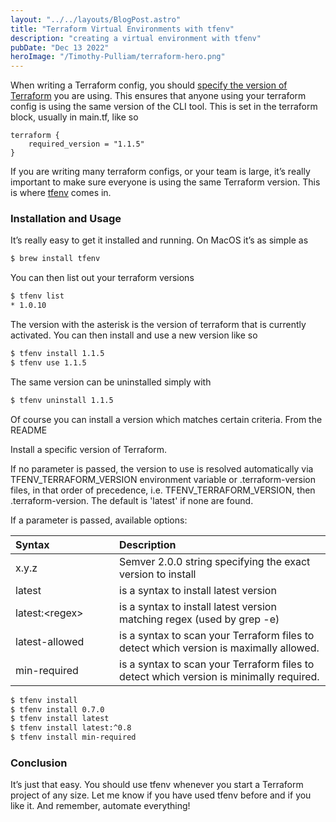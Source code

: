 ```yaml
---
layout: "../../layouts/BlogPost.astro"
title: "Terraform Virtual Environments with tfenv"
description: "creating a virtual environment with tfenv"
pubDate: "Dec 13 2022"
heroImage: "/Timothy-Pulliam/terraform-hero.png"
---
```


When writing a Terraform config, you should [specify the version of Terraform](https://developer.hashicorp.com/terraform/language/settings#specifying-a-required-terraform-version) you are using. This ensures that anyone using your terraform config is using the same version of the CLI tool. This is set in the terraform block, usually in main.tf, like so

```hcl
terraform {
    required_version = "1.1.5"
}
```

If you are writing many terraform configs, or your team is large, it’s really important to make sure everyone is using the same Terraform version. This is where [tfenv](https://github.com/tfutils/tfenv) comes in.

### Installation and Usage

It’s really easy to get it installed and running. On MacOS it’s as simple as

```bash
$ brew install tfenv
```

You can then list out your terraform versions

```bash
$ tfenv list
* 1.0.10
```

The version with the asterisk is the version of terraform that is currently activated. You can then install and use a new version like so

```bash
$ tfenv install 1.1.5
$ tfenv use 1.1.5
```

The same version can be uninstalled simply with

```bash
$ tfenv uninstall 1.1.5
```

Of course you can install a version which matches certain criteria. From the README

Install a specific version of Terraform.

If no parameter is passed, the version to use is resolved automatically via TFENV_TERRAFORM_VERSION environment variable or .terraform-version files, in that order of precedence, i.e. TFENV_TERRAFORM_VERSION, then .terraform-version. The default is 'latest' if none are found.

If a parameter is passed, available options:

| <div style="width:150px">Syntax</div> | Description |
| :------------- | :----------- |
| x.y.z  | Semver 2.0.0 string specifying the exact version to install |
| latest | is a syntax to install latest version |
| latest:&lt;regex&gt; | is a syntax to install latest version matching regex (used by grep -e) |
| latest-allowed | is a syntax to scan your Terraform files to detect which version is maximally allowed. |
| min-required | is a syntax to scan your Terraform files to detect which version is minimally required. |

```bash
$ tfenv install
$ tfenv install 0.7.0
$ tfenv install latest
$ tfenv install latest:^0.8
$ tfenv install min-required
```

### Conclusion
It’s just that easy. You should use tfenv whenever you start a Terraform project of any size. Let me know if you have used tfenv before and if you like it. And remember, automate everything!